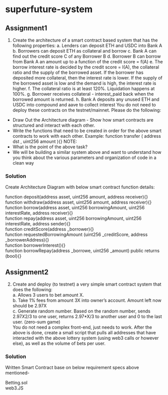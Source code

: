 # superfuture-system

## Assignment1

1. Create the architecture of a smart contract based system that has the following
properties:
a. Lenders can deposit ETH and USDC into Bank A
b. Borrowers can deposit ETH as collateral and borrow
c. Bank A can find out the credit score C of any Borrower B
d. Borrower B can borrow from Bank A an amount up to a function of the credit
score = f(A)
e. The borrow interest rate is decided by the credit score = I(A), the collateral ratio
and the supply of the borrowed asset. If the borrower has deposited more
collateral, then the interest rate is lower. If the supply of the borrowed asset is low
and the demand is high, the interest rate is higher.
f. The collateral ratio is at least 120%. Liquidation happens at 100%.
g. Borrower receives collateral - interest_paid back when the borrowed amount is
returned.
h. Bank A deposits any unused ETH and USDC into compound and aave to collect
interest
You do not need to deploy these contracts on the testnet/mainnet. Please do the following:
- Draw Out the Architecture diagram - Show how smart contracts are structured and
interact with each other.
- Write the functions that need to be created in order for the above smart contracts to work
with each other. Example: function transfer ( address dst , uint256 amount ){}
NOTE:
- What is the point of the above task?
- We will be building a similar system above and want to understand how you think
about the various parameters and organization of code in a clean way


### Solution
Create Architecture Diagram with below smart contract function details:


function deposit(address asset, uint256 amount, address receiver){}  
function withdraw(address asset, uint256 amount, address receiver){}  
function borrow(address asset, uint256 borrowingAmount, uint256 interestRate, address receiver){}  
function repay(address asset, uint256 borrowingAmount, uint256 interestRate, address sender){}  
function creditScore(address _borrower){}  
function requestedBorrowingAmount (uint256 _creditScore, address _borrowerAddress){}  
function borrowerInterest(){}  
function borrowRepay(address _borrowe, uint256 _amount) public returns  (bool){}  

## Assignment2
2. Create and deploy (to testnet) a very simple smart contract system that does the
following:  
a.  Allows 3 users to bet amount X.  
b.  Take 1% fees from amount 3X into owner’s account. Amount left now should be 2.97X  
c.  Generate random number. Based on the random number, sends 2.97*X*2/3 to one user, returns 2.97*X/3 to another user and 0 to the last user. (zero-sum game)  
You do not need a complex front-end, just needs to work.
After the above is done, create a small script that pulls all addresses that have interacted with
the above lottery system (using web3 calls or however else), as well as the volume of bets per
user.

### Solution
Written Smart Contract base on below requirement specs above mentioned-

Betting.sol  
web3.JS
